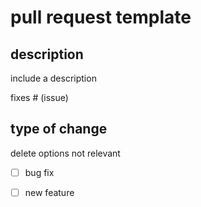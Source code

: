 # pull request template

## description

include a description

fixes # (issue)

## type of change

delete options not relevant

- [ ] bug fix
- [ ] new feature


